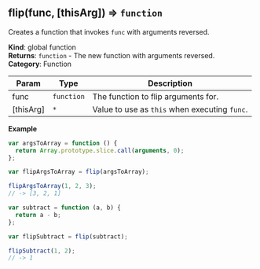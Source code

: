 <a name="flip"></a>

## flip(func, [thisArg]) ⇒ <code>function</code>
Creates a function that invokes `func` with arguments reversed.

**Kind**: global function  
**Returns**: <code>function</code> - The new function with arguments reversed.  
**Category**: Function  

| Param | Type | Description |
| --- | --- | --- |
| func | <code>function</code> | The function to flip arguments for. |
| [thisArg] | <code>\*</code> | Value to use as <code>this</code> when executing <code>func</code>. |

**Example**  
```js
var argsToArray = function () {
  return Array.prototype.slice.call(arguments, 0);
};

var flipArgsToArray = flip(argsToArray);

flipArgsToArray(1, 2, 3);
// -> [3, 2, 1]

var subtract = function (a, b) {
  return a - b;
};

var flipSubtract = flip(subtract);

flipSubtract(1, 2);
// -> 1
```
